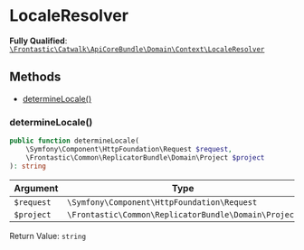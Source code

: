 #  LocaleResolver

**Fully Qualified**: [`\Frontastic\Catwalk\ApiCoreBundle\Domain\Context\LocaleResolver`](../../../../../src/php/ApiCoreBundle/Domain/Context/LocaleResolver.php)

## Methods

* [determineLocale()](#determinelocale)

### determineLocale()

```php
public function determineLocale(
    \Symfony\Component\HttpFoundation\Request $request,
    \Frontastic\Common\ReplicatorBundle\Domain\Project $project
): string
```

Argument|Type|Default|Description
--------|----|-------|-----------
`$request`|`\Symfony\Component\HttpFoundation\Request`||
`$project`|`\Frontastic\Common\ReplicatorBundle\Domain\Project`||

Return Value: `string`

